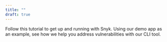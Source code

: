 ```yaml
---
title: ""
draft: true
---
```


Follow this tutorial to get up and running with Snyk. Using our demo app as an example, see how we help you address vulnerabilities with our CLI tool.
